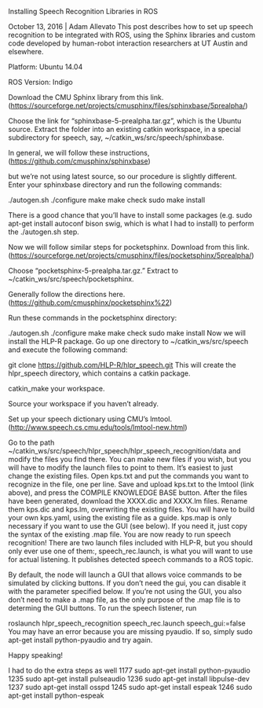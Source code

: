 Installing Speech Recognition Libraries in ROS

October 13, 2016 | Adam Allevato
This post describes how to set up speech recognition to be integrated with ROS, using the Sphinx libraries and custom code developed by human-robot interaction researchers at UT Austin and elsewhere.

Platform: Ubuntu 14.04

ROS Version: Indigo

Download the CMU Sphinx library from this link. 
(https://sourceforge.net/projects/cmusphinx/files/sphinxbase/5prealpha/)

Choose the link for “sphinxbase-5-prealpha.tar.gz”, which is the Ubuntu source. Extract the folder into an existing catkin workspace, in a special subdirectory for speech, say, ~/catkin_ws/src/speech/sphinxbase.

In general, we will follow these instructions,
(https://github.com/cmusphinx/sphinxbase)

but we’re not using latest source, so our procedure is slightly different.
Enter your sphinxbase directory and run the following commands:

./autogen.sh
./configure
make
make check
sudo make install


There is a good chance that you’ll have to install some packages (e.g. sudo apt-get install autoconf bison swig, which is what I had to install) to perform the ./autogen.sh step.

Now we will follow similar steps for pocketsphinx. Download from this link. 
(https://sourceforge.net/projects/cmusphinx/files/pocketsphinx/5prealpha/)

Choose “pocketsphinx-5-prealpha.tar.gz.” Extract to ~/catkin_ws/src/speech/pocketsphinx.

Generally follow the directions here.
(https://github.com/cmusphinx/pocketsphinx%22)


Run these commands in the pocketsphinx directory:

./autogen.sh
./configure
make
make check
sudo make install
Now we will install the HLP-R package. Go up one directory to ~/catkin_ws/src/speech and execute the following command:

git clone https://github.com/HLP-R/hlpr_speech.git
This will create the hlpr_speech directory, which contains a catkin package.

catkin_make your workspace.

Source your workspace if you haven’t already.

Set up your speech dictionary using CMU’s lmtool.
(http://www.speech.cs.cmu.edu/tools/lmtool-new.html)

Go to the path ~/catkin_ws/src/speech/hlpr_speech/hlpr_speech_recognition/data and modify the files you find there. You can make new files if you wish, but you will have to modify the launch files to point to them. It’s easiest to just change the existing files.
Open kps.txt and put the commands you want to recognize in the file, one per line.
Save and upload kps.txt to the lmtool (link above), and press the COMPILE KNOWLEDGE BASE button.
After the files have been generated, download the XXXX.dic and XXXX.lm files. Rename them kps.dic and kps.lm, overwriting the existing files. You will have to build your own kps.yaml, using the existing file as a guide. kps.map is only necessary if you want to use the GUI (see below). If you need it, just copy the syntax of the existing .map file.
You are now ready to run speech recognition! There are two launch files included with HLP-R, but you should only ever use one of them:, speech_rec.launch, is what you will want to use for actual listening. It publishes detected speech commands to a ROS topic.

By default, the node will launch a GUI that allows voice commands to be simulated by clicking buttons. If you don’t need the gui, you can disable it with the parameter specified below. If you’re not using the GUI, you also don’t need to make a .map file, as the only purpose of the .map file is to determing the GUI buttons. To run the speech listener, run

   roslaunch hlpr_speech_recognition speech_rec.launch speech_gui:=false
You may have an error because you are missing pyaudio. If so, simply sudo apt-get install python-pyaudio and try again.

Happy speaking!


I had to do the extra steps as well
 1177  sudo apt-get install python-pyaudio
 1235  sudo apt-get install pulseaudio
 1236  sudo apt-get install libpulse-dev
 1237  sudo apt-get install osspd
 1245  sudo apt-get install espeak
 1246  sudo apt-get install python-espeak
